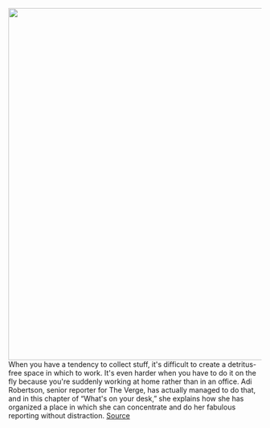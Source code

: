 <img src='https://cdn.vox-cdn.com/thumbor/jNPjaQ1gYHFJLKgPBBpeu7ueYV8=/0x0:2040x1360/1200x675/filters:focal(857x517:1183x843)/cdn.vox-cdn.com/uploads/chorus_image/image/70132975/arobertson_211031_4861_0003.0.jpg' width='700px' /><br/>
When you have a tendency to collect stuff, it's difficult to create a detritus-free space in which to work. It's even harder when you have to do it on the fly because you're suddenly working at home rather than in an office. Adi Robertson, senior reporter for The Verge, has actually managed to do that, and in this chapter of “What's on your desk,” she explains how she has organized a place in which she can concentrate and do her fabulous reporting without distraction.
<a href='https://www.theverge.com/22774259/adi-robertson-desk-tech-setup-writer-decor'> Source <a/>